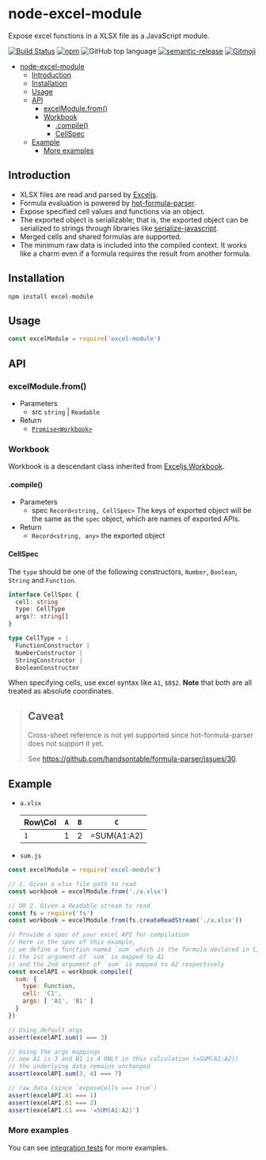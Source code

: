 # node-excel-module
Expose excel functions in a XLSX file as a JavaScript module.

[![Build Status](https://travis-ci.org/momocow/node-excel-module.svg?branch=master)](https://travis-ci.org/momocow/node-excel-module)
[![npm](https://img.shields.io/npm/v/excel-module.svg)](https://www.npmjs.com/excel-module)
![GitHub top language](https://img.shields.io/github/languages/top/momocow/node-excel-module.svg)
[![semantic-release](https://img.shields.io/badge/%20%20%F0%9F%93%A6%F0%9F%9A%80-semantic--release-e10079.svg)](https://github.com/semantic-release/semantic-release)
[![Gitmoji](https://img.shields.io/badge/gitmoji-%20😜%20😍-FFDD67.svg?style=flat-square)](https://gitmoji.carloscuesta.me/)

- [node-excel-module](#node-excel-module)
  - [Introduction](#introduction)
  - [Installation](#installation)
  - [Usage](#usage)
  - [API](#api)
    - [excelModule.from()](#excelmodulefrom)
    - [Workbook](#workbook)
      - [.compile()](#compile)
      - [CellSpec](#cellspec)
  - [Example](#example)
    - [More examples](#more-examples)

## Introduction
- XLSX files are read and parsed by [Exceljs](https://github.com/guyonroche/exceljs).
- Formula evaluation is powered by [hot-formula-parser](https://github.com/handsontable/formula-parser).
- Expose specified cell values and functions via an object.
- The exported object is serializable; that is, the exported object can be serialized to strings through libraries like [serialize-javascript](https://github.com/yahoo/serialize-javascript).
- Merged cells and shared formulas are supported.
- The minimum raw data is included into the compiled context. It works like a charm even if a formula requires the result from another formula.

## Installation
```
npm install excel-module
```

## Usage
```js
const excelModule = require('excel-module')
```

## API
### excelModule.from()
- Parameters
  - src `string` | `Readable`
- Return
  - [`Promise<Workbook>`](#workbook)

### Workbook
Workbook is a descendant class inherited from [Exceljs.Workbook](https://github.com/guyonroche/exceljs#create-a-workbook).

#### .compile()
- Parameters
  - spec `Record<string, CellSpec>` The keys of exported object will be the same as the `spec` object, which are names of exported APIs.
- Return
  - `Record<string, any>` the exported object

#### CellSpec
The `type` should be one of the following constructors, `Number`, `Boolean`, `String` and `Function`.

```ts
interface CellSpec {
  cell: string
  type: CellType
  args?: string[]
}

type CellType = |
  FunctionConstructor |
  NumberConstructor |
  StringConstructor |
  BooleanConstructor
```

When specifying cells, use excel syntax like `A1`, `$B$2`. **Note** that both are all treated as absolute coordinates.

> **Caveat**
> -----------------------
> Cross-sheet reference is not yet supported since hot-formula-parser does not support it yet.
> 
> See https://github.com/handsontable/formula-parser/issues/30.


## Example
- `a.xlsx`

  | Row\Col | `A` | `B` | `C`         |
  | ------- | --- | --- | ----------- |
  | `1`     | 1   | 2   | =SUM(A1:A2) |

- `sum.js`
```js
const excelModule = require('excel-module')

// 1. Given a xlsx file path to read
const workbook = excelModule.from('./a.xlsx')

// OR 2. Given a Readable stream to read
const fs = require('fs')
const workbook = excelModule.from(fs.createReadStream('./a.xlsx'))

// Provide a spec of your excel API for compilation
// Here in the spec of this example,
// we define a function named `sum` which is the formula declared in C1
// the 1st argument of `sum` is mapped to A1
// and the 2nd argument of `sum` is mapped to A2 respectively
const excelAPI = workbook.compile({
  sum: {
    type: Function,
    cell: 'C1',
    args: [ 'A1', 'B1' ]
  }
})

// Using default args
assert(excelAPI.sum() === 3)

// Using the args mappings
// now A1 is 3 and B1 is 4 ONLY in this calculation (=SUM(A1:A2))
// the underlying data remains unchanged
assert(excelAPI.sum(3, 4) === 7)

// raw data (since `exposeCells === true`)
assert(excelAPI.A1 === 1)
assert(excelAPI.B1 === 2)
assert(excelAPI.C1 === '=SUM(A1:A2)')
```
### More examples
You can see [integration tests](https://github.com/momocow/node-excel-module/blob/master/test/integration/excel-module.test.js#L10) for more examples.